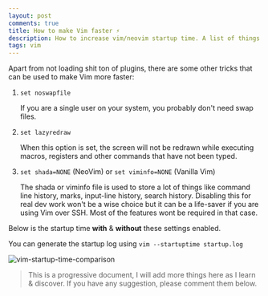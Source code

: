 ```yaml
---
layout: post
comments: true
title: How to make Vim faster ⚡️
description: How to increase vim/neovim startup time. A list of things to add in your vimrc that will make Vim run more faster than you
tags: vim
---
```



Apart from not loading shit ton of plugins, there are some other tricks that can be used to make Vim more faster:

1. `set noswapfile`

   If you are a single user on your system, you probably don't need swap files.

2. `set lazyredraw`

   When this option is set, the screen will not be redrawn while executing macros, registers and other commands that have not been typed.

3. `set shada=NONE` (NeoVim) or `set viminfo=NONE` (Vanilla Vim)

   The shada or viminfo file is used to store a lot of things like command line history, marks, input-line history, search history.
   Disabling this for real dev work won't be a wise choice but it can be a life-saver if you are using Vim over SSH. Most of the features wont be required in that case.

Below is the startup time **with** & **without** these settings enabled.

You can generate the startup log using `vim --startuptime startup.log`

![vim-startup-time-comparison](https://drive.google.com/uc?export=view&id=1aCI2gHiGvj3JYVDE9AI2QsaJ_6sU1hqS)


> This is a progressive document, I will add more things here as I learn & discover. If you have any suggestion, please comment them below.

